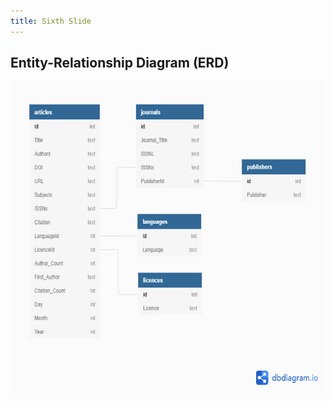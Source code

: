```yaml
---
title: Sixth Slide
---
```


## Entity-Relationship Diagram (ERD)

<img src='/fig/sql/ERD.png' height="500px;"/>
